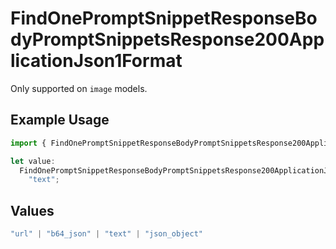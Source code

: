 # FindOnePromptSnippetResponseBodyPromptSnippetsResponse200ApplicationJson1Format

Only supported on `image` models.

## Example Usage

```typescript
import { FindOnePromptSnippetResponseBodyPromptSnippetsResponse200ApplicationJson1Format } from "orq-poc-typescript-multi-env-version/models/operations";

let value:
  FindOnePromptSnippetResponseBodyPromptSnippetsResponse200ApplicationJson1Format =
    "text";
```

## Values

```typescript
"url" | "b64_json" | "text" | "json_object"
```